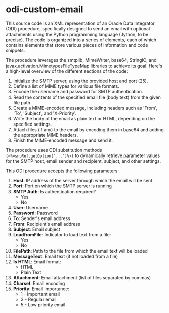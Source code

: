 # odi-custom-email

This source code is an XML representation of an Oracle Data Integrator (ODI) procedure, specifically designed to send an email with optional attachments using the Python programming language (Jython, to be precise). The code is organized into a series of <Object> elements, each of which contains <Field> elements that store various pieces of information and code snippets.

The procedure leverages the smtplib, MimeWriter, base64, StringIO, and javax.activation.MimetypesFileTypeMap libraries to achieve its goal. Here's a high-level overview of the different sections of the code:

1. Initialize the SMTP server, using the provided host and port (25).
2. Define a list of MIME types for various file formats.
3. Encode the username and password for SMTP authentication.
4. Read the contents of the specified email file (body text) from the given file path.
5. Create a MIME-encoded message, including headers such as 'From', 'To', 'Subject', and 'X-Priority'.
6. Write the body of the email as plain text or HTML, depending on the specified settings.
7. Attach files (if any) to the email by encoding them in base64 and adding the appropriate MIME headers.
8. Finish the MIME-encoded message and send it.


The procedure uses ODI substitution methods ```(<%=snpRef.getOption("...")%>)``` to dynamically retrieve parameter values for the SMTP host, email sender and recipient, subject, and other settings.

This ODI procedure accepts the following parameters:

1. **Host**: IP address of the server through which the email will be sent
2. **Port**: Port on which the SMTP server is running
3. **SMTP Auth**: Is authentication required?
   - Yes
   - No
4. **User**: Username
5. **Password**: Password
6. **To**: Sender's email address
7. **From**: Recipient's email address
8. **Subject**: Email subject
9. **LoadfromFile**: Indicator to load text from a file:
   - Yes
   - No
10. **FilePath**: Path to the file from which the email text will be loaded
11. **MessageText**: Email text (if not loaded from a file)
12. **Is HTML**: Email format:
    - HTML
    - Plain Text
13. **Attachment**: Email attachment (list of files separated by commas)
14. **Charset**: Email encoding
15. **Priority**: Email importance:
    - 1 - Important email
    - 3 - Regular email
    - 5 - Low priority email
